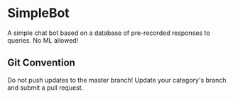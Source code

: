 SimpleBot
=========

A simple chat bot based on a database of pre-recorded responses to queries. No ML allowed!


Git Convention
--------------

Do not push updates to the master branch! Update your category's branch and submit a pull request.